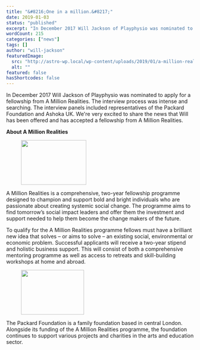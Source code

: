 ```yaml
---
title: "&#8216;One in a million.&#8217;"
date: 2019-01-03
status: "published"
excerpt: "In December 2017 Will Jackson of Playphysio was nominated to apply for a fellowship from a brand new, two year programme – A Million Realities."
wordCount: 215
categories: ["news"]
tags: []
author: "will-jackson"
featuredImage:
  src: "http://astro-wp.local/wp-content/uploads/2019/01/a-million-realities-logo.png"
  alt: ""
featured: false
hasShortcodes: false
---
```


<p>In December 2017 Will Jackson of Playphysio was nominated to apply for a fellowship from A Million Realities. The interview process was intense and searching. The interview panels included representatives of the Packard Foundation and Ashoka UK. We're very excited to share the news that Will has been offered and has accepted a fellowship from A Million Realities.</p>

<p><strong>About A Million Realities</strong></p>

<div ><figure ><img loading="lazy" decoding="async" width="175" height="120" src="http://astro-wp.local/wp-content/uploads/2019/01/a-million-realities-logo.png" alt="" /></figure></div>

<p>A Million Realities is a comprehensive, two-year fellowship programme designed to champion and support bold and bright individuals who are passionate about creating systemic social change. The programme aims to find tomorrow’s social impact leaders and offer them the investment and support needed to help them become the change makers of the future. </p>

<p>To qualify for the A Million Realities programme fellows must have a brilliant new idea that solves – or aims to solve – an existing social, environmental or economic problem. Successful applicants will receive a two-year stipend and holistic business support. This will consist of both a comprehensive mentoring programme as well as access to retreats and skill-building workshops at home and abroad.</p>

<div ><figure ><img loading="lazy" decoding="async" width="169" height="120" src="http://astro-wp.local/wp-content/uploads/2019/01/the-packard-foundation.png" alt="" /></figure></div>

<p>The Packard Foundation is a family foundation based in central London. Alongside its funding of the A Million Realities programme, the foundation continues to support various projects and charities in the arts and education sector. </p>